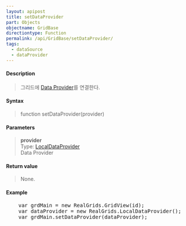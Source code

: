 ```yaml
---
layout: apipost
title: setDataProvider
part: Objects
objectname: GridBase
directiontype: Function
permalink: /api/GridBase/setDataProvider/
tags:
  - dataSource
  - dataProvider
---
```



#### Description

> 그리드에 [Data Provider](/api/LocalDataProvider/)를 연결한다.

#### Syntax

> function setDataProvider(provider)

#### Parameters

> **provider**  
> Type: [LocalDataProvider](/api/LocalDataProvider/)  
> Data Provider  

#### Return value

> None.

#### Example

<pre class="prettyprint">
    var grdMain = new RealGrids.GridView(id);
    var dataProvider = new RealGrids.LocalDataProvider();
    var grdMain.setDataProvider(dataProvider);
</pre>




